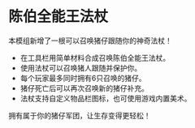# 陈伯全能王法杖

本模组新增了一根可以召唤猪仔跟随你的神奇法杖！

- 在工具栏用简单材料合成召唤陈伯全能王法杖。
- 使用法杖可以召唤猪人跟随并保护你。
- 每个玩家最多同时拥有6只召唤的猪仔。
- 猪仔死亡后可以再次召唤新的猪仔补充。
- 法杖支持自定义物品栏图标，也可使用游戏内置美术。

拥有属于你的猪仔军团，让生存变得更轻松！
